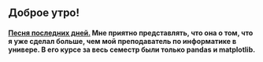 ## Доброе утро!
#### [Песня последних дней.](https://music.yandex.ru/album/7562532/track/10094480) Мне приятно представлять, что она о том, что я уже сделал больше, чем мой преподаватель по информатике в универе. В его курсе за весь семестр были только pandas и matplotlib.

